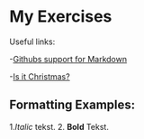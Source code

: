 # My Exercises

Useful links:

-[Githubs support for
Markdown](https://docs.github.com/en/get-started/writing-on-github/getting-started-with-writing-and-formatting-on-github/basic-writing-and-formatting-syntax)

-[Is it Christmas?](https://isitchristmas.com)

## Formatting Examples:

1.*Italic* tekst.
2. **Bold** Tekst.
